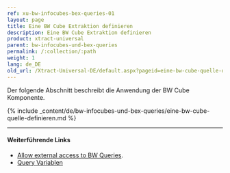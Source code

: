 ```yaml
---
ref: xu-bw-infocubes-bex-queries-01
layout: page
title: Eine BW Cube Extraktion definieren
description: Eine BW Cube Extraktion definieren
product: xtract-universal
parent: bw-infocubes-und-bex-queries
permalink: /:collection/:path
weight: 1
lang: de_DE
old_url: /Xtract-Universal-DE/default.aspx?pageid=eine-bw-cube-quelle-definieren
---
```


Der folgende Abschnitt beschreibt die Anwendung der BW Cube Komponente.

{% include _content/de/bw-infocubes-und-bex-queries/eine-bw-cube-quelle-definieren.md %}




****
#### Weiterführende Links
- [Allow external access to BW Queries](https://support.theobald-software.com/helpdesk/KB/View/13800-allow-external-access-to-bw-queries).
- [Query Variablen](./variablen)